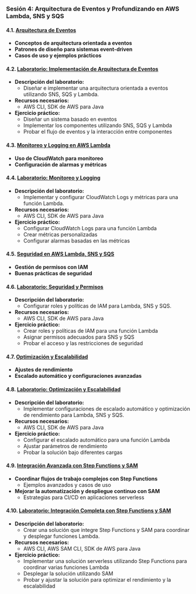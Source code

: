 ### Sesión 4: Arquitectura de Eventos y Profundizando en AWS Lambda, SNS y SQS

#### 4.1. [Arquitectura de Eventos](arquitectura_eventos.md)
- **Conceptos de arquitectura orientada a eventos**
- **Patrones de diseño para sistemas event-driven**
- **Casos de uso y ejemplos prácticos**

#### 4.2. [Laboratorio: Implementación de Arquitectura de Eventos](laboratorio_arquitectura.md)
- **Descripción del laboratorio:**
  - Diseñar e implementar una arquitectura orientada a eventos utilizando SNS, SQS y Lambda.
- **Recursos necesarios:**
  - AWS CLI, SDK de AWS para Java
- **Ejercicio práctico:**
  - Diseñar un sistema basado en eventos
  - Implementar los componentes utilizando SNS, SQS y Lambda
  - Probar el flujo de eventos y la interacción entre componentes

#### 4.3. [Monitoreo y Logging en AWS Lambda](monitoreo_logging.md)
- **Uso de CloudWatch para monitoreo**
- **Configuración de alarmas y métricas**

#### 4.4. [Laboratorio: Monitoreo y Logging](laboratorio_monitoreo.md)
- **Descripción del laboratorio:**
  - Implementar y configurar CloudWatch Logs y métricas para una función Lambda.
- **Recursos necesarios:**
  - AWS CLI, SDK de AWS para Java
- **Ejercicio práctico:**
  - Configurar CloudWatch Logs para una función Lambda
  - Crear métricas personalizadas
  - Configurar alarmas basadas en las métricas

#### 4.5. [Seguridad en AWS Lambda, SNS y SQS](seguridad.md)
- **Gestión de permisos con IAM**
- **Buenas prácticas de seguridad**

#### 4.6. [Laboratorio: Seguridad y Permisos](laboratorio_seguridad.md)
- **Descripción del laboratorio:**
  - Configurar roles y políticas de IAM para Lambda, SNS y SQS.
- **Recursos necesarios:**
  - AWS CLI, SDK de AWS para Java
- **Ejercicio práctico:**
  - Crear roles y políticas de IAM para una función Lambda
  - Asignar permisos adecuados para SNS y SQS
  - Probar el acceso y las restricciones de seguridad

#### 4.7. [Optimización y Escalabilidad](optimizacion_escalabilidad.md)
- **Ajustes de rendimiento**
- **Escalado automático y configuraciones avanzadas**

#### 4.8. [Laboratorio: Optimización y Escalabilidad](laboratorio_optimizacion.md)
- **Descripción del laboratorio:**
  - Implementar configuraciones de escalado automático y optimización de rendimiento para Lambda, SNS y SQS.
- **Recursos necesarios:**
  - AWS CLI, SDK de AWS para Java
- **Ejercicio práctico:**
  - Configurar el escalado automático para una función Lambda
  - Ajustar parámetros de rendimiento
  - Probar la solución bajo diferentes cargas

#### 4.9. [Integración Avanzada con Step Functions y SAM](integracion_avanzada.md)
- **Coordinar flujos de trabajo complejos con Step Functions**
  - Ejemplos avanzados y casos de uso
- **Mejorar la automatización y despliegue continuo con SAM**
  - Estrategias para CI/CD en aplicaciones serverless

#### 4.10. [Laboratorio: Integración Completa con Step Functions y SAM](laboratorio_integracion_completa.md)
- **Descripción del laboratorio:**
  - Crear una solución que integre Step Functions y SAM para coordinar y desplegar funciones Lambda.
- **Recursos necesarios:**
  - AWS CLI, AWS SAM CLI, SDK de AWS para Java
- **Ejercicio práctico:**
  - Implementar una solución serverless utilizando Step Functions para coordinar varias funciones Lambda
  - Desplegar la solución utilizando SAM
  - Probar y ajustar la solución para optimizar el rendimiento y la escalabilidad